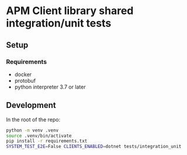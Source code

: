 # APM Client library shared integration/unit tests

## Setup

### Requirements

- docker
- protobuf
- python interpreter 3.7 or later

## Development

In the root of the repo:

```bash
python -m venv .venv
source .venv/bin/activate
pip install -r requirements.txt
SYSTEM_TEST_E2E=False CLIENTS_ENABLED=dotnet tests/integration_unit
```
